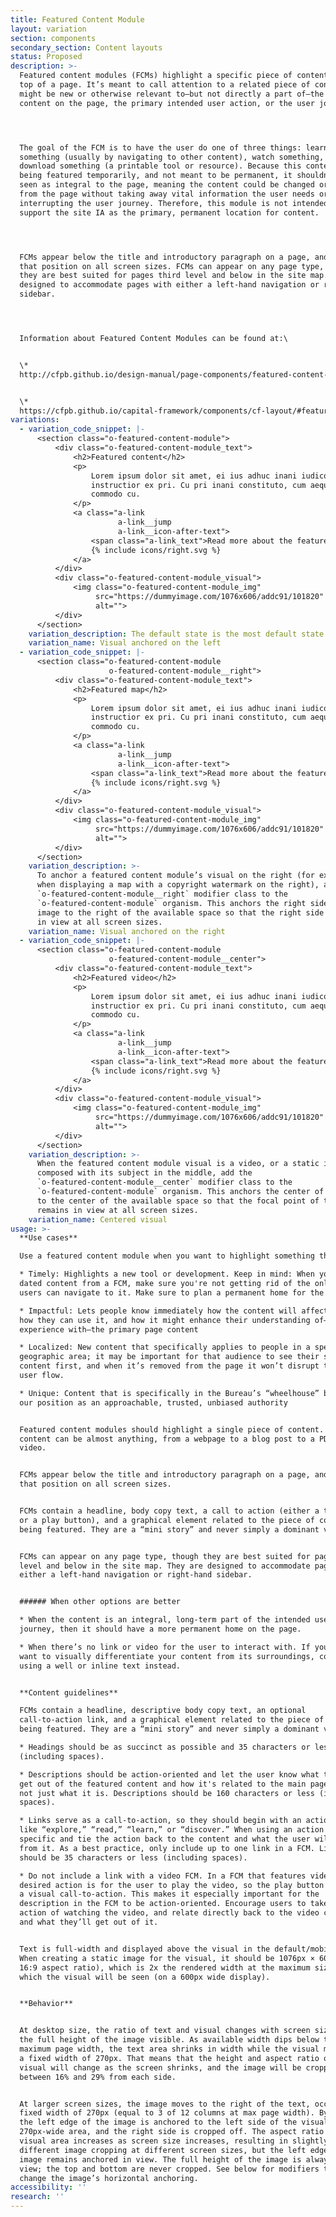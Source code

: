 ```yaml
---
title: Featured Content Module
layout: variation
section: components
secondary_section: Content layouts
status: Proposed
description: >-
  Featured content modules (FCMs) highlight a specific piece of content at the
  top of a page. It’s meant to call attention to a related piece of content that
  might be new or otherwise relevant to—but not directly a part of—the main
  content on the page, the primary intended user action, or the user journey.




  The goal of the FCM is to have the user do one of three things: learn
  something (usually by navigating to other content), watch something, or
  download something (a printable tool or resource). Because this content is
  being featured temporarily, and not meant to be permanent, it shouldn’t be
  seen as integral to the page, meaning the content could be changed or removed
  from the page without taking away vital information the user needs or
  interrupting the user journey. Therefore, this module is not intended to
  support the site IA as the primary, permanent location for content.




  FCMs appear below the title and introductory paragraph on a page, and retain
  that position on all screen sizes. FCMs can appear on any page type, though
  they are best suited for pages third level and below in the site map. They are
  designed to accommodate pages with either a left-hand navigation or right-hand
  sidebar.




  Information about Featured Content Modules can be found at:\


  \*
  http://cfpb.github.io/design-manual/page-components/featured-content-module.html\


  \*
  https://cfpb.github.io/capital-framework/components/cf-layout/#featured-content-module
variations:
  - variation_code_snippet: |-
      <section class="o-featured-content-module">
          <div class="o-featured-content-module_text">
              <h2>Featured content</h2>
              <p>
                  Lorem ipsum dolor sit amet, ei ius adhuc inani iudico, labitur
                  instructior ex pri. Cu pri inani constituto, cum aeque noster
                  commodo cu.
              </p>
              <a class="a-link
                        a-link__jump
                        a-link__icon-after-text">
                  <span class="a-link_text">Read more about the feature</span>
                  {% include icons/right.svg %}
              </a>
          </div>
          <div class="o-featured-content-module_visual">
              <img class="o-featured-content-module_img"
                   src="https://dummyimage.com/1076x606/addc91/101820"
                   alt="">
          </div>
      </section>
    variation_description: The default state is the most default state of them all.
    variation_name: Visual anchored on the left
  - variation_code_snippet: |-
      <section class="o-featured-content-module
                      o-featured-content-module__right">
          <div class="o-featured-content-module_text">
              <h2>Featured map</h2>
              <p>
                  Lorem ipsum dolor sit amet, ei ius adhuc inani iudico, labitur
                  instructior ex pri. Cu pri inani constituto, cum aeque noster
                  commodo cu.
              </p>
              <a class="a-link
                        a-link__jump
                        a-link__icon-after-text">
                  <span class="a-link_text">Read more about the feature</span>
                  {% include icons/right.svg %}
              </a>
          </div>
          <div class="o-featured-content-module_visual">
              <img class="o-featured-content-module_img"
                   src="https://dummyimage.com/1076x606/addc91/101820"
                   alt="">
          </div>
      </section>
    variation_description: >-
      To anchor a featured content module’s visual on the right (for example,
      when displaying a map with a copyright watermark on the right), add the
      `o-featured-content-module__right` modifier class to the
      `o-featured-content-module` organism. This anchors the right side of the
      image to the right of the available space so that the right side remains
      in view at all screen sizes.
    variation_name: Visual anchored on the right
  - variation_code_snippet: |-
      <section class="o-featured-content-module
                      o-featured-content-module__center">
          <div class="o-featured-content-module_text">
              <h2>Featured video</h2>
              <p>
                  Lorem ipsum dolor sit amet, ei ius adhuc inani iudico, labitur
                  instructior ex pri. Cu pri inani constituto, cum aeque noster
                  commodo cu.
              </p>
              <a class="a-link
                        a-link__jump
                        a-link__icon-after-text">
                  <span class="a-link_text">Read more about the feature</span>
                  {% include icons/right.svg %}
              </a>
          </div>
          <div class="o-featured-content-module_visual">
              <img class="o-featured-content-module_img"
                   src="https://dummyimage.com/1076x606/addc91/101820"
                   alt="">
          </div>
      </section>
    variation_description: >-
      When the featured content module visual is a video, or a static image
      composed with its subject in the middle, add the
      `o-featured-content-module__center` modifier class to the
      `o-featured-content-module` organism. This anchors the center of the image
      to the center of the available space so that the focal point of the visual
      remains in view at all screen sizes.
    variation_name: Centered visual
usage: >-
  **Use cases**

  Use a featured content module when you want to highlight something that’s:

  * Timely: Highlights a new tool or development. Keep in mind: When you remove
  dated content from a FCM, make sure you're not getting rid of the only way
  users can navigate to it. Make sure to plan a permanent home for the content.

  * Impactful: Lets people know immediately how the content will affect them,
  how they can use it, and how it might enhance their understanding of—or
  experience with—the primary page content

  * Localized: New content that specifically applies to people in a specific
  geographic area; it may be important for that audience to see their specific
  content first, and when it’s removed from the page it won’t disrupt the usual
  user flow.

  * Unique: Content that is specifically in the Bureau’s “wheelhouse” because of
  our position as an approachable, trusted, unbiased authority


  Featured content modules should highlight a single piece of content. That
  content can be almost anything, from a webpage to a blog post to a PDF to a
  video.


  FCMs appear below the title and introductory paragraph on a page, and retain
  that position on all screen sizes.


  FCMs contain a headline, body copy text, a call to action (either a text link
  or a play button), and a graphical element related to the piece of content
  being featured. They are a “mini story” and never simply a dominant visual.


  FCMs can appear on any page type, though they are best suited for pages third
  level and below in the site map. They are designed to accommodate pages with
  either a left-hand navigation or right-hand sidebar.


  ###### When other options are better

  * When the content is an integral, long-term part of the intended user
  journey, then it should have a more permanent home on the page.

  * When there’s no link or video for the user to interact with. If you just
  want to visually differentiate your content from its surroundings, consider
  using a well or inline text instead.


  **Content guidelines**

  FCMs contain a headline, descriptive body copy text, an optional
  call-to-action link, and a graphical element related to the piece of content
  being featured. They are a “mini story” and never simply a dominant visual.

  * Headings should be as succinct as possible and 35 characters or less
  (including spaces).

  * Descriptions should be action-oriented and let the user know what they will
  get out of the featured content and how it's related to the main page content,
  not just what it is. Descriptions should be 160 characters or less (including
  spaces).

  * Links serve as a call-to-action, so they should begin with an action verb
  like “explore,” “read,” “learn,” or “discover.” When using an action verb, be
  specific and tie the action back to the content and what the user will get
  from it. As a best practice, only include up to one link in a FCM. Link text
  should be 35 characters or less (including spaces).

  * Do not include a link with a video FCM. In a FCM that features video, the
  desired action is for the user to play the video, so the play button serves as
  a visual call-to-action. This makes it especially important for the
  description in the FCM to be action-oriented. Encourage users to take the
  action of watching the video, and relate directly back to the video content
  and what they’ll get out of it.


  Text is full-width and displayed above the visual in the default/mobile view.
  When creating a static image for the visual, it should be 1076px × 606px (a
  16:9 aspect ratio), which is 2x the rendered width at the maximum size at
  which the visual will be seen (on a 600px wide display).


  **Behavior**


  At desktop size, the ratio of text and visual changes with screen size to keep
  the full height of the image visible. As available width dips below the
  maximum page width, the text area shrinks in width while the visual maintains
  a fixed width of 270px. That means that the height and aspect ratio of the
  visual will change as the screen shrinks, and the image will be cropped
  between 16% and 29% from each side.


  At larger screen sizes, the image moves to the right of the text, occupying a
  fixed width of 270px (equal to 3 of 12 columns at max page width). By default,
  the left edge of the image is anchored to the left side of the visual’s
  270px-wide area, and the right side is cropped off. The aspect ratio of the
  visual area increases as screen size increases, resulting in slightly
  different image cropping at different screen sizes, but the left edge of the
  image remains anchored in view. The full height of the image is always in
  view; the top and bottom are never cropped. See below for modifiers that
  change the image’s horizontal anchoring.
accessibility: ''
research: ''
---
```


